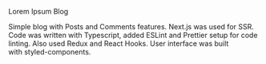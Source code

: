 Lorem Ipsum Blog

Simple blog with Posts and Comments features.
Next.js was used for SSR.
Code was written with Typescript, added ESLint and Prettier setup for code linting.
Also used Redux and React Hooks.
User interface was built with styled-components.
